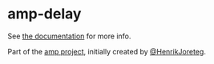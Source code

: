 # amp-delay

See [the documentation](http://amp-project.com#amp-delay) for more info.

Part of the [amp project](http://amp-project.com#amp-delay), initially created by [@HenrikJoreteg](http://twitter.com/henrikjoreteg).